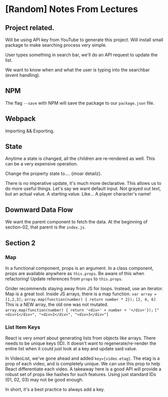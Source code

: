 # [Random] Notes From Lectures

## Project related.
Will be using API key from YouTube to generate this project.
Will install small package to make searching process very simple.

User types something in search bar, we'll do an API request to update the list.

We want to know when and what the user is typing into the searchbar (event handling).

## NPM
The flag `--save` with NPM will save the package to our `package.json` file.

## Webpack
Importing && Exporting.

## State

Anytime a state is changed, all the children are re-rendered as well. This can be a very expensive operation.

Change the property state to.... {moar detailz}.

There is no imperative update, it's much more declarative. This allows us to do more useful things.
Let's say we want default input. Not grayed out text, but an actual value. A starting value.
Like... A player character's name!

## Downward Data Flow
We want the parent component to fetch the data. At the beginning of section-02, that parent is the `index.js`. 

## Section 2

### Map
In a functional component, props is an argument. In a class component, props are available anywhere as `this.props`. Be aware of this when refactoring! Update references from `props` to `this.props`.

Grider recommends staying away from JS for loops. Instead, use an iterator. Map is a great tool. Inside JS arrays, there is a map function.
```var array = [1,2,3];```
```array.map(function(number) { return number * 2});```
```[2, 4, 6]``` This is a NEW array, the old one was not mutated.
```array.map(function(number) { return '<div>' + number + '</div>'});```
```["<div>1</div>", "<div>2</div>", "<div>3</div>"]```

### List Item Keys
React is very *smart* about generating lists from objects like arrays. There needs to be unique keys (ID). It doesn't want to regenerate/re-render the entire list when it could just look at a key and update said value.

In VideoList, we've gone ahead and added `key={video.etag}`. The etag is a prop of each video, and is completely unique. We can use this prop to help React differentiate each video. A takeaway here is a good API will provide a robust set of props like hashes for such features. Using just standard IDs (01, 02, 03) may not be good enough.

In short, it's a best practice to always add a key.